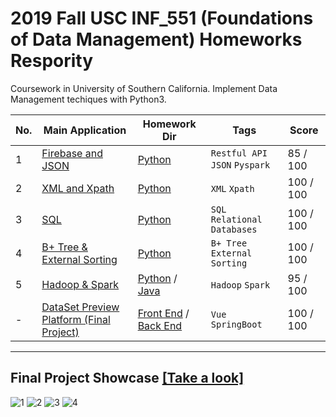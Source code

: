 
# 2019 Fall USC INF_551 (Foundations of Data Management) Homeworks Respority

Coursework in University of Southern California. Implement Data Management techiques with Python3. 

|No.| Main Application |Homework Dir|Tags|Score|
|---|------------------|-----------|----|-----|
|1|[Firebase and JSON](https://github.com/AaronYang2333/INF_551/blob/master/ay_hw_1/pdf/hw1.pdf)|[Python](https://github.com/AaronYang2333/INF_551/tree/master/ay_hw_1) |`Restful API` `JSON` `Pyspark`|85 / 100|
|2|[XML and Xpath](https://github.com/AaronYang2333/INF_551/blob/master/ay_hw_2/pdf/hw2.pdf)|[Python](https://github.com/AaronYang2333/INF_551/tree/master/ay_hw_2)| `XML` `Xpath`|100 / 100|
|3|[SQL](https://github.com/AaronYang2333/INF_551/blob/master/ay_hw_3/pdf/hw3.pdf)|[Python](https://github.com/AaronYang2333/INF_551/tree/master/ay_hw_3)|`SQL` `Relational Databases`|100 / 100|
|4|[B+ Tree & External Sorting](https://github.com/AaronYang2333/INF_551/blob/master/ay_hw_4/pdf/hw4.pdf)|[Python](https://github.com/AaronYang2333/INF_551/tree/master/ay_hw_4)|`B+ Tree` `External Sorting`|100 / 100|
|5|[Hadoop & Spark](https://github.com/AaronYang2333/INF_551/blob/master/ay_hw_5/pdf/hw5.pdf)|[Python](https://github.com/AaronYang2333/INF_551/tree/master/ay_hw_5/python) / [Java](https://github.com/AaronYang2333/INF_551/tree/master/ay_hw_5/java)|`Hadoop` `Spark`|95 / 100|
|-|[DataSet Preview Platform (Final Project)](https://github.com/AaronYang2333/INF_551/tree/master/final_project/pdf)|[Front End](https://github.com/AaronYang2333/INF_551/tree/master/final_project/src) / [Back End](https://github.com/AaronYang2333/INF_551/tree/master/final_project/final_backend)|`Vue` `SpringBoot`|100 / 100|

---

## Final Project Showcase <a href="https://aaronyang2333.github.io/INF_551/final_project/dist/index" target="_blank">[Take a look]</a>

![1](https://user-images.githubusercontent.com/24391143/69748711-d2f0fb00-10fd-11ea-88de-523aab5727bc.png)
![2](https://user-images.githubusercontent.com/24391143/69748712-d3899180-10fd-11ea-95ab-fe2639da47a4.png)
![3](https://user-images.githubusercontent.com/24391143/69748713-d3899180-10fd-11ea-81dc-a1f7cf669018.png)
![4](https://user-images.githubusercontent.com/24391143/69748714-d3899180-10fd-11ea-9d58-1c01e70e1ae0.png)
